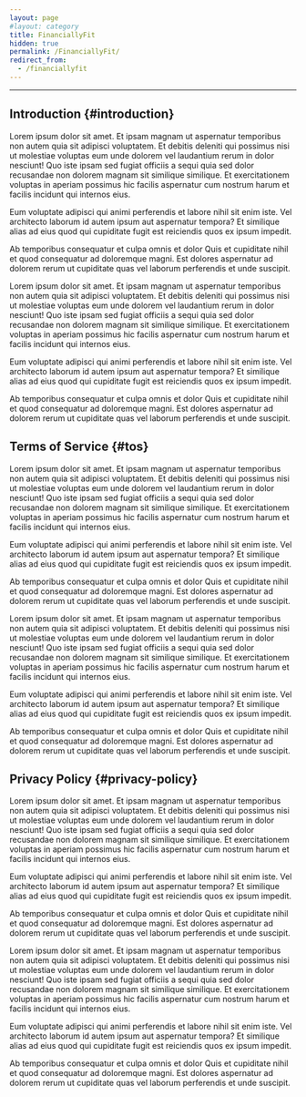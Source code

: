 ```yaml
---
layout: page
#layout: category
title: FinanciallyFit
hidden: true
permalink: /FinanciallyFit/
redirect_from:
  - /financiallyfit
---
```


---

## Introduction {#introduction}



Lorem ipsum dolor sit amet. Et ipsam magnam ut aspernatur temporibus non autem quia sit adipisci voluptatem. Et debitis deleniti qui possimus nisi ut molestiae voluptas eum unde dolorem vel laudantium rerum in dolor nesciunt! Quo iste ipsam sed fugiat officiis a sequi quia sed dolor recusandae non dolorem magnam sit similique similique. Et exercitationem voluptas in aperiam possimus hic facilis aspernatur cum nostrum harum et facilis incidunt qui internos eius.

Eum voluptate adipisci qui animi perferendis et labore nihil sit enim iste. Vel architecto laborum id autem ipsum aut aspernatur tempora? Et similique alias ad eius quod qui cupiditate fugit est reiciendis quos ex ipsum impedit.

Ab temporibus consequatur et culpa omnis et dolor Quis et cupiditate nihil et quod consequatur ad doloremque magni. Est dolores aspernatur ad dolorem rerum ut cupiditate quas vel laborum perferendis et unde suscipit.

Lorem ipsum dolor sit amet. Et ipsam magnam ut aspernatur temporibus non autem quia sit adipisci voluptatem. Et debitis deleniti qui possimus nisi ut molestiae voluptas eum unde dolorem vel laudantium rerum in dolor nesciunt! Quo iste ipsam sed fugiat officiis a sequi quia sed dolor recusandae non dolorem magnam sit similique similique. Et exercitationem voluptas in aperiam possimus hic facilis aspernatur cum nostrum harum et facilis incidunt qui internos eius.

Eum voluptate adipisci qui animi perferendis et labore nihil sit enim iste. Vel architecto laborum id autem ipsum aut aspernatur tempora? Et similique alias ad eius quod qui cupiditate fugit est reiciendis quos ex ipsum impedit.

Ab temporibus consequatur et culpa omnis et dolor Quis et cupiditate nihil et quod consequatur ad doloremque magni. Est dolores aspernatur ad dolorem rerum ut cupiditate quas vel laborum perferendis et unde suscipit.



## Terms of Service {#tos}



Lorem ipsum dolor sit amet. Et ipsam magnam ut aspernatur temporibus non autem quia sit adipisci voluptatem. Et debitis deleniti qui possimus nisi ut molestiae voluptas eum unde dolorem vel laudantium rerum in dolor nesciunt! Quo iste ipsam sed fugiat officiis a sequi quia sed dolor recusandae non dolorem magnam sit similique similique. Et exercitationem voluptas in aperiam possimus hic facilis aspernatur cum nostrum harum et facilis incidunt qui internos eius.

Eum voluptate adipisci qui animi perferendis et labore nihil sit enim iste. Vel architecto laborum id autem ipsum aut aspernatur tempora? Et similique alias ad eius quod qui cupiditate fugit est reiciendis quos ex ipsum impedit.

Ab temporibus consequatur et culpa omnis et dolor Quis et cupiditate nihil et quod consequatur ad doloremque magni. Est dolores aspernatur ad dolorem rerum ut cupiditate quas vel laborum perferendis et unde suscipit.

Lorem ipsum dolor sit amet. Et ipsam magnam ut aspernatur temporibus non autem quia sit adipisci voluptatem. Et debitis deleniti qui possimus nisi ut molestiae voluptas eum unde dolorem vel laudantium rerum in dolor nesciunt! Quo iste ipsam sed fugiat officiis a sequi quia sed dolor recusandae non dolorem magnam sit similique similique. Et exercitationem voluptas in aperiam possimus hic facilis aspernatur cum nostrum harum et facilis incidunt qui internos eius.

Eum voluptate adipisci qui animi perferendis et labore nihil sit enim iste. Vel architecto laborum id autem ipsum aut aspernatur tempora? Et similique alias ad eius quod qui cupiditate fugit est reiciendis quos ex ipsum impedit.

Ab temporibus consequatur et culpa omnis et dolor Quis et cupiditate nihil et quod consequatur ad doloremque magni. Est dolores aspernatur ad dolorem rerum ut cupiditate quas vel laborum perferendis et unde suscipit.



## Privacy Policy {#privacy-policy}



Lorem ipsum dolor sit amet. Et ipsam magnam ut aspernatur temporibus non autem quia sit adipisci voluptatem. Et debitis deleniti qui possimus nisi ut molestiae voluptas eum unde dolorem vel laudantium rerum in dolor nesciunt! Quo iste ipsam sed fugiat officiis a sequi quia sed dolor recusandae non dolorem magnam sit similique similique. Et exercitationem voluptas in aperiam possimus hic facilis aspernatur cum nostrum harum et facilis incidunt qui internos eius.

Eum voluptate adipisci qui animi perferendis et labore nihil sit enim iste. Vel architecto laborum id autem ipsum aut aspernatur tempora? Et similique alias ad eius quod qui cupiditate fugit est reiciendis quos ex ipsum impedit.

Ab temporibus consequatur et culpa omnis et dolor Quis et cupiditate nihil et quod consequatur ad doloremque magni. Est dolores aspernatur ad dolorem rerum ut cupiditate quas vel laborum perferendis et unde suscipit.

Lorem ipsum dolor sit amet. Et ipsam magnam ut aspernatur temporibus non autem quia sit adipisci voluptatem. Et debitis deleniti qui possimus nisi ut molestiae voluptas eum unde dolorem vel laudantium rerum in dolor nesciunt! Quo iste ipsam sed fugiat officiis a sequi quia sed dolor recusandae non dolorem magnam sit similique similique. Et exercitationem voluptas in aperiam possimus hic facilis aspernatur cum nostrum harum et facilis incidunt qui internos eius.

Eum voluptate adipisci qui animi perferendis et labore nihil sit enim iste. Vel architecto laborum id autem ipsum aut aspernatur tempora? Et similique alias ad eius quod qui cupiditate fugit est reiciendis quos ex ipsum impedit.

Ab temporibus consequatur et culpa omnis et dolor Quis et cupiditate nihil et quod consequatur ad doloremque magni. Est dolores aspernatur ad dolorem rerum ut cupiditate quas vel laborum perferendis et unde suscipit.
